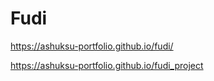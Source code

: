 # Fudi


https://ashuksu-portfolio.github.io/fudi/

https://ashuksu-portfolio.github.io/fudi_project
